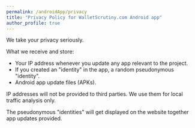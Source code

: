 ```yaml
---
permalink: /androidApp/privacy
title: "Privacy Policy for WalletScrutiny.com Android app"
author_profile: true
---
```


We take your privacy seriously.

What we receive and store:

* Your IP address whenever you update any app relevant to the project.
* If you created an "identity" in the app, a random pseudonymous "identity".
* Android app update files (APKs).

IP addresses will not be provided to third parties. We use them for local
traffic analysis only.

The pseudonymous "identities" will get displayed on the website together app
updates provided.
